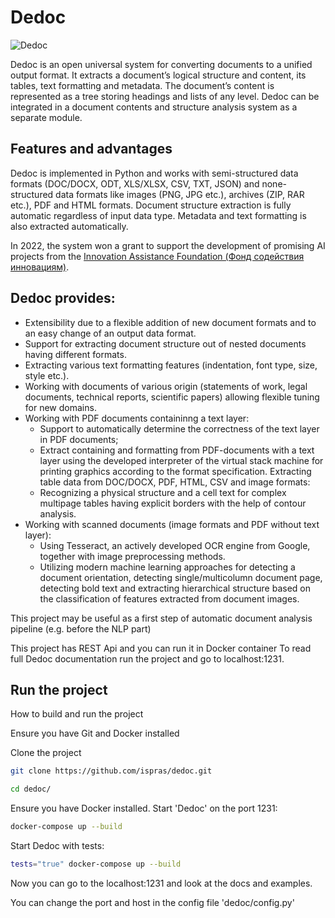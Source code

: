 # Dedoc

![Dedoc](https://github.com/ispras/dedoc/raw/master/dedoc_logo.png)

Dedoc is an open universal system for converting documents to a unified output format. It extracts a document’s logical structure and content, its tables, text formatting and metadata. The document’s content is represented as a tree storing headings and lists of any level. Dedoc can be integrated in a document contents and structure analysis system as a separate module.

## Features and advantages
Dedoc is implemented in Python and works with semi-structured data formats (DOC/DOCX, ODT, XLS/XLSX, CSV, TXT, JSON) and none-structured data formats like images (PNG, JPG etc.), archives (ZIP, RAR etc.), PDF and HTML formats. Document structure extraction is fully automatic regardless of input data type. Metadata and text formatting is also extracted automatically. 

In 2022, the system won a grant to support the development of promising AI projects from the [Innovation Assistance Foundation (Фонд содействия инновациям)](https://fasie.ru/).

## Dedoc provides:
* Extensibility due to a flexible addition of new document formats and to an easy change of an output data format. 
* Support for extracting document structure out of nested documents having different formats. 
* Extracting various text formatting features (indentation, font type, size, style etc.). 
* Working with documents of various origin (statements of work, legal documents, technical reports, scientific papers) allowing flexible tuning for new domains. 
* Working with PDF documents containinng a text layer:
  * Support to automatically determine the correctness of the text layer in PDF documents; 
  * Extract containing and formatting from PDF-documents with a text layer using the developed interpreter of the virtual stack machine for printing graphics according to the format specification. 
Extracting table data from DOC/DOCX, PDF, HTML, CSV and image formats:
  * Recognizing a physical structure and a cell text for complex multipage tables having explicit borders with the help of contour analysis. 
* Working with scanned documents (image formats and PDF without text layer):
  * Using Tesseract, an actively developed OCR engine from Google, together with image preprocessing methods. 
  * Utilizing modern machine learning approaches for detecting a document orientation, detecting single/multicolumn document page, detecting bold text and extracting hierarchical structure based on the classification of features extracted from document images.


This project may be useful as a first step of automatic document analysis pipeline (e.g. before the NLP part)

This project has REST Api and you can run it in Docker container
To read full Dedoc documentation run the project and go to localhost:1231.
 

## Run the project
How to build and run the project

Ensure you have Git and Docker installed
 
Clone the project 
```bash
git clone https://github.com/ispras/dedoc.git

cd dedoc/
```
 
Ensure you have Docker installed.
Start 'Dedoc' on the port 1231:
 ```bash
docker-compose up --build
```

Start Dedoc with tests:
 ```bash
 tests="true" docker-compose up --build
 ```

Now you can go to the localhost:1231 and look at the docs and examples.

You can change the port and host in the config file 'dedoc/config.py'
